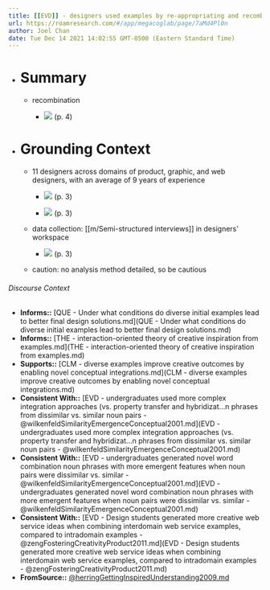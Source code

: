 ```yaml
---
title: [[EVD]] - designers used examples by re-appropriating and recombining solution components into novel ideas - [[@herringGettingInspiredUnderstanding2009]]
url: https://roamresearch.com/#/app/megacoglab/page/7aMd4Pl0n
author: Joel Chan
date: Tue Dec 14 2021 14:02:55 GMT-0500 (Eastern Standard Time)
---
```


- # Summary

    - recombination

        - ![](https://firebasestorage.googleapis.com/v0/b/firescript-577a2.appspot.com/o/imgs%2Fapp%2Fmegacoglab%2FwVDVJWclFU.png?alt=media&token=c5677ad0-271c-4e8f-9e06-3ecd1b2a9785) (p. 4)
- # Grounding Context

    - 11 designers across domains of product, graphic, and web designers, with an average of 9 years of experience

        - ![](https://firebasestorage.googleapis.com/v0/b/firescript-577a2.appspot.com/o/imgs%2Fapp%2Fmegacoglab%2FuXyN7fMJAx.png?alt=media&token=43faf35a-375f-438e-af80-c9786ffd37da) (p. 3)

        - ![](https://firebasestorage.googleapis.com/v0/b/firescript-577a2.appspot.com/o/imgs%2Fapp%2Fmegacoglab%2FUt6KBs2oxz.png?alt=media&token=670f297f-b720-464d-afc5-1779c537be6e) (p. 3)

    - data collection: [[m/Semi-structured interviews]] in designers' workspace

        - ![](https://firebasestorage.googleapis.com/v0/b/firescript-577a2.appspot.com/o/imgs%2Fapp%2Fmegacoglab%2FUWWgi-A4ia.png?alt=media&token=4609acad-e8d3-49d0-a034-6da25e5c4255) (p. 3)

    - caution: no analysis method detailed, so be cautious

###### Discourse Context

- **Informs::** [QUE - Under what conditions do diverse initial examples lead to better final design solutions.md](QUE - Under what conditions do diverse initial examples lead to better final design solutions.md)
- **Informs::** [THE - interaction-oriented theory of creative inspiration from examples.md](THE - interaction-oriented theory of creative inspiration from examples.md)
- **Supports::** [CLM - diverse examples improve creative outcomes by enabling novel conceptual integrations.md](CLM - diverse examples improve creative outcomes by enabling novel conceptual integrations.md)
- **Consistent With::** [EVD - undergraduates used more complex integration approaches (vs. property transfer and hybridizat...n phrases from dissimilar vs. similar noun pairs - @wilkenfeldSimilarityEmergenceConceptual2001.md](EVD - undergraduates used more complex integration approaches (vs. property transfer and hybridizat...n phrases from dissimilar vs. similar noun pairs - @wilkenfeldSimilarityEmergenceConceptual2001.md)
- **Consistent With::** [EVD - undergraduates generated novel word combination noun phrases with more emergent features when noun pairs were dissimilar vs. similar - @wilkenfeldSimilarityEmergenceConceptual2001.md](EVD - undergraduates generated novel word combination noun phrases with more emergent features when noun pairs were dissimilar vs. similar - @wilkenfeldSimilarityEmergenceConceptual2001.md)
- **Consistent With::** [EVD - Design students generated more creative web service ideas when combining interdomain web service examples, compared to intradomain examples - @zengFosteringCreativityProduct2011.md](EVD - Design students generated more creative web service ideas when combining interdomain web service examples, compared to intradomain examples - @zengFosteringCreativityProduct2011.md)
- **FromSource::** [@herringGettingInspiredUnderstanding2009.md](@herringGettingInspiredUnderstanding2009.md)
